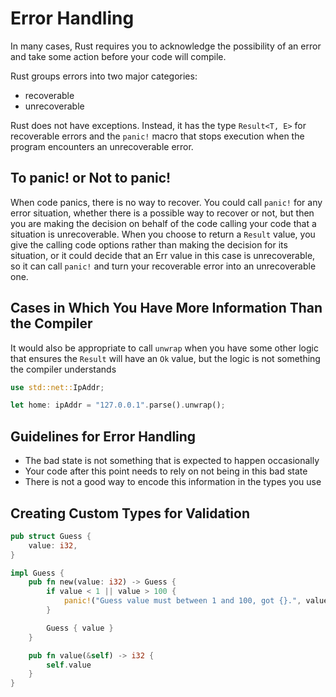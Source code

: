 # Error Handling

In many cases, Rust requires you to acknowledge the possibility of an error and take some action before your code will compile.

Rust groups errors into two major categories:

* recoverable
* unrecoverable

Rust does not have exceptions. Instead, it has the type `Result<T, E>` for recoverable errors and the `panic!` macro that stops execution when the program encounters an unrecoverable error.

## To panic! or Not to panic!

When code panics, there is no way to recover. You could call `panic!` for any error situation, whether there is a possible way to recover or not, but then you are making the decision
on behalf of the code calling your code that a situation is unrecoverable. When you choose to return a `Result` value, you give the calling code options rather than making the decision
for its situation, or it could decide that an Err value in this case is unrecoverable, so it can call `panic!` and turn your recoverable error into an unrecoverable one.

## Cases in Which You Have More Information Than the Compiler

It would also be appropriate to call `unwrap` when you have some other logic that ensures the `Result` will have an `Ok` value, but the logic is not something the compiler understands

```rust
use std::net::IpAddr;

let home: ipAddr = "127.0.0.1".parse().unwrap();
```

## Guidelines for Error Handling

* The bad state is not something that is expected to happen occasionally
* Your code after this point needs to rely on not being in this bad state
* There is not a good way to encode this information in the types you use

## Creating Custom Types for Validation

```rust
pub struct Guess {
    value: i32,
}

impl Guess {
    pub fn new(value: i32) -> Guess {
        if value < 1 || value > 100 {
            panic!("Guess value must between 1 and 100, got {}.", value);
        }

        Guess { value }
    }

    pub fn value(&self) -> i32 {
        self.value
    }
}
```
